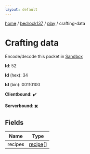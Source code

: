 ```yaml
---
layout: default
---
```


[home](/)  /  [bedrock137](/protocol/bedrock137)  /  [play](/protocol/bedrock137/play)  /  crafting-data

# Crafting data

Encode/decode this packet in [Sandbox](../../../sandbox/bedrock137#play.crafting_data)

**Id**: 52

**Id** (hex): 34

**Id** (bin): 00110100

**Clientbound**: ✔️

**Serverbound**: ✖️

## Fields

Name | Type
---|---
recipes | [recipe](/protocol/bedrock137/types/recipe)[]
